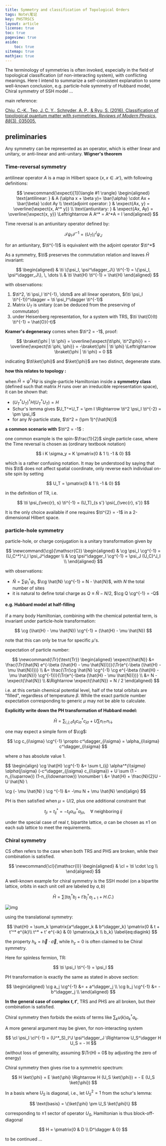 ```yaml
---
title: Symmetry and classification of Topological Orders
tags: Note\笔记
key: PHSTRSCS
layout: article
license: true
toc: true
pageview: true
aside:
    toc: true
sitemap: true
mathjax: true
---
```


The terminology of symmetries is often invoked, especially in the field of topological classification (of non-interacting system), with conflicting meanings. Here I intend to summarize a self-consistent explanation to some well-known conclusion, e.g. particle-hole symmetry of Hubbard model, Chiral symmetry of SSH model ...

<!--more-->

main reference:

[Chiu, C.-K., Teo, J. C. Y., Schnyder, A. P., & Ryu, S. (2016). Classification of topological quantum matter with symmetries. *Reviews of Modern Physics*, *88*(3), 035005.](https://doi.org/10.1103/RevModPhys.88.035005)

## preliminaries

Any symmetry can be represented as an operator, which is either linear and unitary, or anti-linear and anti-unitary. **Wigner's theorem**



### Time-reversal symmetry

antilinear operator $A$ is a map in Hilbert space $\{x, x \in \mathcal{H}\}$, with following definitions:

$$
\newcommand{\expect}[1]{\langle #1 \rangle}
\begin{aligned}
\text{antilinear: } & A (\alpha x + \beta y)= \bar{\alpha} \cdot Ax + \bar{\beta} \cdot Ay \\
\text{adjoint operator: }  & \expect{Ax, y} = \overline{\expect{x, A^* y}} \\
\text{antiunitary: } & \expect{Ax, Ay} = \overline{\expect{x, y}} \Leftrightarrow A A^* = A^*A = I
\end{aligned}
$$

Time reversal is an antiunitary operator defined by:

$$
\newcommand{\ti}{\mathscr{T}}
\ti \psi_I \ti^{-1} = (U_T)_I^J \psi_J
\label{eq:defTR}
$$

for an antiunitary, $\ti^{-1}$ is equivalent with the adjoint operator $\ti^*$

As a symmetry, $\ti$ preserves the commutation relation and leaves $\hat{H}$ invariant:

$$
\begin{aligned}
& \ti \{\psi_I, \psi^\dagger_J\} \ti^{-1} = \{\psi_I, \psi^\dagger_J\}, \, \dots \\
& \ti \hat{H} \ti^{-1} = \hat{H}
\end{aligned}
$$

with observations:

1. $\ti^2, \ti \psi_I \ti^{-1}, \dots$ are all linear operators, $(\ti \psi_I \ti^{-1})^\dagger = \ti \psi_I^\dagger \ti^{-1}$
2. Matrix $U_T$ is unitary (can be deduced from the preserving of commutator)
3. under Heisenberg representation, for a system with TRS, $\ti \hat{O}(t) \ti^{-1} = \hat{O}(-t)$

**Kramer's degeneracy** comes when $\ti^2 = -1$, proof:

$$
\braket{\phi |  \ti \phi} = \overline{\expect{\ti\phi, \ti^2\phi}} = - \overline{\expect{\ti \phi, \phi}} = -\braket{\phi | \ti \phi} \Leftrightarrow \braket{\phi | \ti \phi} = 0
$$



indicating $\ti\ket{\phi}$ and $\ket{\phi}$ are two distinct, degenerate state.



**how this relates to topology :**

when $\hat{H} = \psi^\dagger H \psi$ is single-particle Hamiltonian inside a **symmetry class** (defined such that matrix $H$ runs over an irreducible representation space), it can be shown that:

- $(U_T^* U_T)^\dagger H (U_T^* U_T) = H$
- Schur's lemma gives  $U_T^*U_T = \pm I \Rightarrow \ti^2 \psi_I \ti^{-2} = \pm \psi_I$
- for any $N$-particle state, $\ti^2 = (\pm 1)^{\hat{N}}$



**a common scenario with** $\ti^2 = -1$ :

one common example is the spin-$\frac{1}{2}$ single particle case, where the Time reversal is chosen as (ordinary textbook notation)

$$
i K \sigma_y = K \pmatrix{0 & 1 \\ -1 & 0}
$$

which is a rather confusing notation. It may be understood by saying that this $\ti$  does not affect spatial coordinate, only reverse each individual on-site spin by setting 

$$
U_T = \pmatrix{0 & 1 \\ -1 & 0}
$$

in the definition of TR, i.e.

$$
\ti \psi_{\vec{r}, s} \ti^{-1} = (U_T)_{s s'} \psi{_{\vec{r}, s'}}
$$

It is the only choice available if one requires $\ti^{2} = -1$ in a 2-dimensional Hilbert space.

<!-- **equation $\eqref{eq:defTR}$ can also be satisifed for a linear, unitary operator $\ti$** -->


###  particle-hole symmetry

particle-hole, or charge conjugation is a unitary transformation given by

$$
\newcommand{\cg}{\mathscr{C}}
\begin{aligned}
& \cg \psi_I \cg^{-1} = (U_C^*)^J_I \psi_J^\dagger \\
& \cg \psi^\dagger_I \cg^{-1} =  \psi_J (U_C)^J_I \\
\end{aligned}
$$

with observations:

- $\hat{N} = \sum \psi^\dagger_I \psi_I$, $\cg \hat{N} \cg^{-1} = N - \hat{N}$, with $N$ the total number of sites
- it is natural to define total charge as $Q \equiv \hat{N} - N/2$, $\cg Q \cg^{-1} = -Q$

#### e.g. Hubbard model at half-filling

if a many body Hamiltonian, combining with the chemical potential term, is invariant under particle-hole transformation:

$$
\cg (\hat{H} - \mu \hat{N}) \cg^{-1} = (\hat{H} - \mu \hat{N})
$$

note that this can only be true for specific $\mu$'s.

expectation of particle number:

$$
\newcommand{\Tr}{\text{Tr}}
\begin{aligned}
\expect{\hat{N}} &= \frac{\Tr(\hat{N} e^{-\beta (\hat{H} - \mu \hat{N})})}{\Tr(e^{-\beta (\hat{H} - \mu \hat{N})})} \\
&= \frac{\Tr(\cg \hat{N} \cg^{-1} \cg e^{-\beta (\hat{H} - \mu \hat{N})} \cg^{-1})}{\Tr(e^{-\beta (\hat{H} - \mu \hat{N})})} \\
&= N - \expect{\hat{N}} \\
&\Rightarrow  \expect{\hat{N}} = N / 2
\end{aligned}
$$

i.e. at this certain chemical potential level, half of the total orbitals are "filled", regardless of temperature $\beta$. While the exact particle number expectation corresponding to generic $\mu$ may not be able to calculate.

**Explicitly write down the PH transformation of Hubbard model:**

$$
\newcommand{\greenF}[2]{c^\dagger_{#1} c_{#2}}
\hat{H} = \sum_{i,j; \sigma} t_{ij} \greenF{i \sigma}{j\sigma} + U \sum n_{i\uparrow} n_{i\downarrow}
$$

one may expect a simple form of $\cg$:

$$
\cg c_{i\sigma} \cg^{-1} \propto c^\dagger_{i\sigma} = \alpha_{i\sigma} c^\dagger_{i\sigma}
$$

where $\alpha$ has absolute value 1.

$$
\begin{align}
\cg \hat{H} \cg^{-1} &= \sum t_{ij} \alpha^*_{i\sigma} \alpha_{j\sigma} (-c^\dagger_{j\sigma} c_{i\sigma}) + U \sum (1 - n_{i\uparrow}) (1-n_{i\downarrow}) \nonumber \\
&= \hat{H} + \frac{N}{2}U - U \hat{N} \\

\cg (- \mu \hat{N} ) \cg ^{-1} &= -\mu N + \mu \hat{N}
\end{align}
$$

PH is then satisfied when $\mu = U/2$, plus one additional constraint that

$$
t_{ji} = t^*_{ij} = - t_{ij} \alpha^*_{i\sigma} \alpha_{j\sigma}, \quad \forall \; \text{neighboring} \; ij
$$

under the special case of real $t$, bipartite lattice, $\alpha$ can be chosen as $\pm 1$ on each sub lattice to meet the requirements.

### Chiral symmetry

<!--Chiral symmetry is an antilinear operator which transform particles into holes.-->

CS often refers to the case when both TRS and PHS are broken, while their combination is satisfied.

$$
\newcommand{\cl}{\mathscr{I}}
\begin{aligned}
& \cl = \ti \cdot \cg \\
\end{aligned}
$$

A well-known example for chiral symmetry is the SSH model (on a bipartite lattice, orbits in each unit cell are labeled by $a, b$)

$$
\hat{H} = \sum (t a^\dagger_jb_j + t' b^\dagger_j a_{j+1} + H.C.)
$$

![img](https://phyx.readthedocs.io/en/latest/_images/2.jpg)

using the translational symmetry:

$$
\hat{H} = \sum_k \pmatrix{a^\dagger_k & b^\dagger_k} \pmatrix{0 & t + t'^* e^{ik}\\ t^* + t' e^{-ik} & 0} \pmatrix{a_k \\ b_k}
\label{eq:diagink}
$$

the property $h_k = \vec{h} \cdot \vec{\sigma}$, while $h_z = 0$ is often claimed to be Chiral symmetry.

Here for spinless fermion, TR:

$$
\ti \psi_I \ti^{-1} = \psi_I
$$

PH transformation is exactly the same as stated in above section:

$$
\begin{aligned}
\cg a_j \cg^{-1} &= + a^\dagger_j \\
\cg b_j \cg^{-1} &= - b^\dagger_j \\
\end{aligned}
$$

**In the general case of complex $t, t'$**, TRS and PHS are all broken, but their combination is satisfied.

Chiral symmetry then forbids the exists of terms like $\sum_{k} u(k) a^\dagger_k a_k$.



A more general argument may be given, for non-interacting system

$$
\cl \psi_I \cl^{-1} = (U^*_S)_I^J \psi^\dagger_J \Rightarrow U_S^\dagger H U_S = - H
$$

(without loss of generality, assuming $\Tr(H) = 0$ by adjusting the zero of energy)

Chiral symmetry then gives rise to a symmetric spectrum:

$$
H \ket{\phi} = E \ket{\phi} \Rightarrow H (U_S \ket{\phi}) = - E (U_S \ket{\phi})
$$

In a basis where $U_S$ is diagonal, i.e., let $U^2_S = 1$ from the schur's lemma:

$$
\text{basis} = \{\ket{\phi} \pm U_S \ket{\phi}\}
$$

corresponding to $\pm 1$ sector of operator $U_S$, Hamiltonian is thus block-off-diagonal

$$
H = \pmatrix{0 & D \\ D^\dagger & 0}
$$

to be continued ...
